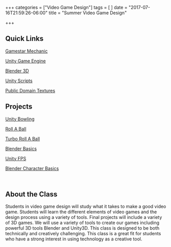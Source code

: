 +++
categories = ["Video Game Design"]
tags = [
]
date = "2017-07-16T21:59:26-06:00"
title = "Summer Video Game Design"

+++

## Quick Links

[Gamestar Mechanic](https://gamestarmechanic.com/)

[Unity Game Engine](https://unity3d.com/)

[Blender 3D](https://www.blender.org/)

[Unity Scripts](https://drive.google.com/open?id=0B0BVrD_GtJgxbnFVQThMZEx6R1k)

[Public Domain Textures](https://drive.google.com/open?id=0B0BVrD_GtJgxY2xCbmJ1d2lmUGM)



## Projects

[Unity Bowling](https://www.youtube.com/playlist?list=PLTZoMpB5Z4aDjQ-ltxXn54Fww2SKO1t4F)

[Roll A Ball](https://www.youtube.com/watch?v=RFlh8pTf4DU&list=PLX2vGYjWbI0Q-s4_lX0h4i2zbZqlg4OfF)

[Turbo Roll A Ball](https://www.youtube.com/watch?v=qCwdQGcNEU4)

[Blender Basics](https://www.youtube.com/playlist?list=PLTZoMpB5Z4aBBIfh-Y5iDPFtLwdBq0smw)

[Unity FPS](https://www.youtube.com/playlist?list=PLTZoMpB5Z4aBfKSnnjNvkTLYRauTvit-Z)

[Blender Character Basics](https://www.youtube.com/playlist?list=PLTZoMpB5Z4aBiWq2BLQcV_c45lQbL-buk)


&nbsp;

## About the Class

Students in video game design will study what it takes to make a good video game.  Students will learn the different elements of video games and the design process using a variety of tools.  Final projects will include a variety of 3D games.  We will use a variety of tools to create our games including powerful 3D tools Blender and Unity3D.  This class is designed to be both technically and creatively challenging.  This class is a great fit for students who have a strong interest in using technology as a creative tool.  